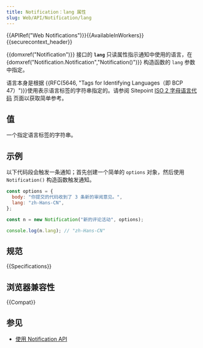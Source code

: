 ```yaml
---
title: Notification：lang 属性
slug: Web/API/Notification/lang
---
```


{{APIRef("Web Notifications")}}{{AvailableInWorkers}}{{securecontext_header}}

{{domxref("Notification")}} 接口的 **`lang`** 只读属性指示通知中使用的语言，在 {domxref("Notification.Notification","Notification()")}} 构造函数的 `lang` 参数中指定。

语言本身是根据 {{RFC(5646, "Tags for Identifying Languages（即 BCP 47）")}}使用表示语言标签的字符串指定的。请参阅 Sitepoint [ISO 2 字母语言代码](https://www.sitepoint.com/iso-2-letter-language-codes/) 页面以获取简单参考。

## 值

一个指定语言标签的字符串。

## 示例

以下代码段会触发一条通知；首先创建一个简单的 `options` 对象，然后使用 `Notification()` 构造函数触发通知。

```js
const options = {
  body: "你提交的代码收到了 3 条新的审阅意见。",
  lang: "zh-Hans-CN",
};

const n = new Notification("新的评论活动", options);

console.log(n.lang); // "zh-Hans-CN"
```

## 规范

{{Specifications}}

## 浏览器兼容性

{{Compat}}

## 参见

- [使用 Notification API](/zh-CN/docs/Web/API/Notifications_API/Using_the_Notifications_API)
